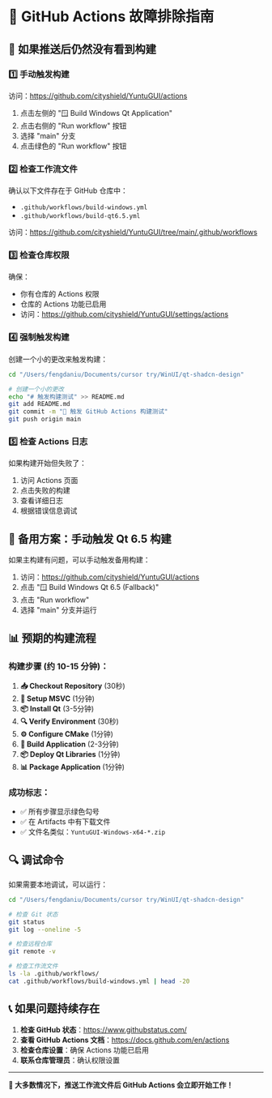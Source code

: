# 🔧 GitHub Actions 故障排除指南

## 🎯 如果推送后仍然没有看到构建

### 1️⃣ **手动触发构建**
访问：https://github.com/cityshield/YuntuGUI/actions

1. 点击左侧的 "🪟 Build Windows Qt Application"
2. 点击右侧的 "Run workflow" 按钮
3. 选择 "main" 分支
4. 点击绿色的 "Run workflow" 按钮

### 2️⃣ **检查工作流文件**
确认以下文件存在于 GitHub 仓库中：
- `.github/workflows/build-windows.yml`
- `.github/workflows/build-qt6.5.yml`

访问：https://github.com/cityshield/YuntuGUI/tree/main/.github/workflows

### 3️⃣ **检查仓库权限**
确保：
- 你有仓库的 Actions 权限
- 仓库的 Actions 功能已启用
- 访问：https://github.com/cityshield/YuntuGUI/settings/actions

### 4️⃣ **强制触发构建**
创建一个小的更改来触发构建：

```bash
cd "/Users/fengdaniu/Documents/cursor try/WinUI/qt-shadcn-design"

# 创建一个小的更改
echo "# 触发构建测试" >> README.md
git add README.md
git commit -m "🔄 触发 GitHub Actions 构建测试"
git push origin main
```

### 5️⃣ **检查 Actions 日志**
如果构建开始但失败了：
1. 访问 Actions 页面
2. 点击失败的构建
3. 查看详细日志
4. 根据错误信息调试

## 🚀 **备用方案：手动触发 Qt 6.5 构建**

如果主构建有问题，可以手动触发备用构建：

1. 访问：https://github.com/cityshield/YuntuGUI/actions
2. 点击 "🪟 Build Windows Qt 6.5 (Fallback)"
3. 点击 "Run workflow"
4. 选择 "main" 分支并运行

## 📊 **预期的构建流程**

### 构建步骤 (约 10-15 分钟)：
1. **📥 Checkout Repository** (30秒)
2. **🔧 Setup MSVC** (1分钟)
3. **📦 Install Qt** (3-5分钟)
4. **🔍 Verify Environment** (30秒)
5. **⚙️ Configure CMake** (1分钟)
6. **🔨 Build Application** (2-3分钟)
7. **📦 Deploy Qt Libraries** (1分钟)
8. **📊 Package Application** (1分钟)

### 成功标志：
- ✅ 所有步骤显示绿色勾号
- ✅ 在 Artifacts 中有下载文件
- ✅ 文件名类似：`YuntuGUI-Windows-x64-*.zip`

## 🔍 **调试命令**

如果需要本地调试，可以运行：

```bash
cd "/Users/fengdaniu/Documents/cursor try/WinUI/qt-shadcn-design"

# 检查 Git 状态
git status
git log --oneline -5

# 检查远程仓库
git remote -v

# 检查工作流文件
ls -la .github/workflows/
cat .github/workflows/build-windows.yml | head -20
```

## 📞 **如果问题持续存在**

1. **检查 GitHub 状态**：https://www.githubstatus.com/
2. **查看 GitHub Actions 文档**：https://docs.github.com/en/actions
3. **检查仓库设置**：确保 Actions 功能已启用
4. **联系仓库管理员**：确认权限设置

---

**🎯 大多数情况下，推送工作流文件后 GitHub Actions 会立即开始工作！**
